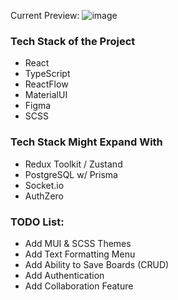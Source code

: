 Current Preview:
![image](https://github.com/lunaticwithaduck/flownotes/assets/132492967/850233e1-b3c4-4066-8411-4b8fe1fc2969)

### Tech Stack of the Project

- React
- TypeScript
- ReactFlow
- MaterialUI
- Figma
- SCSS

### Tech Stack Might Expand With

- Redux Toolkit / Zustand
- PostgreSQL w/ Prisma
- Socket.io
- AuthZero

### TODO List:
- Add MUI & SCSS Themes
- Add Text Formatting Menu
- Add Ability to Save Boards (CRUD)
- Add Authentication
- Add Collaboration Feature
